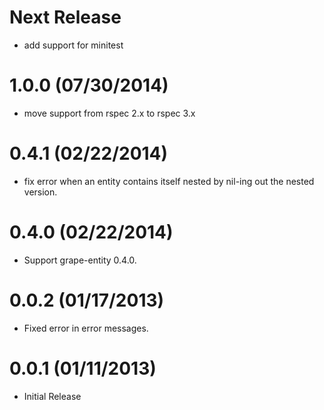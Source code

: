 Next Release
============
* add support for minitest

1.0.0 (07/30/2014)
============
* move support from rspec 2.x to rspec 3.x

0.4.1 (02/22/2014)
============
* fix error when an entity contains itself nested by nil-ing out the nested version.

0.4.0 (02/22/2014)
============
* Support grape-entity 0.4.0.

0.0.2 (01/17/2013)
============
* Fixed error in error messages.

0.0.1 (01/11/2013)
==================

* Initial Release
